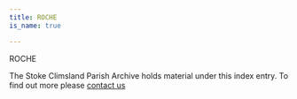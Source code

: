 ```yaml
---
title: ROCHE
is_name: true

---
```


ROCHE


The Stoke Climsland Parish Archive holds material under this index entry. To find out more please [contact us](/contact/)
